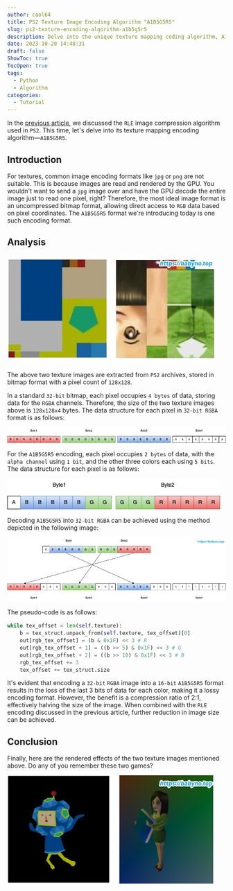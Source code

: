 ```yaml
---
author: caol64
title: PS2 Texture Image Encoding Algorithm "A1B5G5R5"
slug: ps2-texture-encoding-algorithm-a1b5g5r5
description: Delve into the unique texture mapping coding algorithm, A1B5G5R5, utilized by PS2. Our detailed guide takes you through the principle behind this lossy yet efficient form of image encoding that significantly reduces image size.
date: 2023-10-20 14:48:31
draft: false
ShowToc: true
TocOpen: true
tags:
  - Python
  - Algorithm
categories:
  - Tutorial
---
```

In the [previous article](../rle-algorithm-in-ps2/), we discussed the `RLE` image compression algorithm used in `PS2`. This time, let's delve into its texture mapping encoding algorithm—`A1B5G5R5`.

## Introduction
For textures, common image encoding formats like `jpg` or `png` are not suitable. This is because images are read and rendered by the GPU. You wouldn't want to send a `jpg` image over and have the GPU decode the entire image just to read one pixel, right? Therefore, the most ideal image format is an uncompressed bitmap format, allowing direct access to `RGB` data based on pixel coordinates. The `A1B5G5R5` format we're introducing today is one such encoding format.

## Analysis
![](imgs/posts/2023-10-20-ps2-texture-encoding-algorithm-a1b5g5r5/3.jpg)

The above two texture images are extracted from `PS2` archives, stored in bitmap format with a pixel count of `128x128`.

In a standard `32-bit` bitmap, each pixel occupies `4 bytes` of data, storing data for the `RGBA` channels. Therefore, the size of the two texture images above is `128x128x4` bytes. The data structure for each pixel in `32-bit RGBA` format is as follows:

![](imgs/posts/2023-10-20-ps2-texture-encoding-algorithm-a1b5g5r5/RGBA.jpg)

For the `A1B5G5R5` encoding, each pixel occupies `2 bytes` of data, with the `alpha channel` using `1 bit`, and the other three colors each using `5 bits`. The data structure for each pixel is as follows:

![](imgs/posts/2023-10-20-ps2-texture-encoding-algorithm-a1b5g5r5/A1B5G5R5.jpg)

Decoding `A1B5G5R5` into `32-bit RGBA` can be achieved using the method depicted in the following image:

![](imgs/posts/2023-10-20-ps2-texture-encoding-algorithm-a1b5g5r5/decode.jpg)

The pseudo-code is as follows:
```python
while tex_offset < len(self.texture):
    b = tex_struct.unpack_from(self.texture, tex_offset)[0]
    out[rgb_tex_offset] = (b & 0x1F) << 3 # R
    out[rgb_tex_offset + 1] = ((b >> 5) & 0x1F) << 3 # G
    out[rgb_tex_offset + 2] = ((b >> 10) & 0x1F) << 3 # B
    rgb_tex_offset += 3
    tex_offset += tex_struct.size
```

It's evident that encoding a `32-bit` `RGBA` image into a `16-bit` `A1B5G5R5` format results in the loss of the last 3 bits of data for each color, making it a lossy encoding format. However, the benefit is a compression ratio of 2:1, effectively halving the size of the image. When combined with the `RLE` encoding discussed in the previous article, further reduction in image size can be achieved.

## Conclusion
Finally, here are the rendered effects of the two texture images mentioned above. Do any of you remember these two games?

![](imgs/posts/2023-10-20-ps2-texture-encoding-algorithm-a1b5g5r5/4.jpg)
